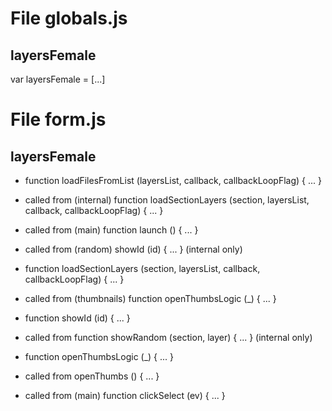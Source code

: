 






# File globals.js

## layersFemale

var layersFemale = [...]


# File form.js

## layersFemale

- function loadFilesFromList (layersList, callback, callbackLoopFlag) { ... }
- called from (internal) function loadSectionLayers (section, layersList, callback, callbackLoopFlag) { ... }
- called from (main) function launch () { ... }
- called from (random) showId (id) { ... } (internal only)

- function loadSectionLayers (section, layersList, callback, callbackLoopFlag) { ... }
- called from (thumbnails) function openThumbsLogic (_) { ... }

- function showId (id) { ... }
- called from function showRandom (section, layer) { ... } (internal only)

- function openThumbsLogic (_) { ... }
- called from openThumbs () { ... }
- called from (main) function clickSelect (ev) { ... }
